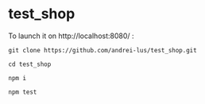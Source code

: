 # test_shop

To launch it on http://localhost:8080/ :

```
git clone https://github.com/andrei-lus/test_shop.git

cd test_shop

npm i

npm test 
```
